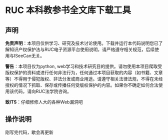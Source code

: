 # RUC 本科教参书全文库下载工具

## 声明

**免责声明**：本项目仅供学习、研究及技术讨论使用。下载并运行本代码说明您已了解知识产权保护法与RUC电子资源平台使用说明，请严格遵守相关规范，后续使用与ISeeCan无关。

**警告**：本项目仅为python, web学习和技术研究目的提供。请勿使用本项目爬取受版权保护的资料或进行任何非法行为，任何通过本项目获取的内容（如书籍、文章等）不得用于侵犯版权、非法分发或商业用途。请遵守相关法律法规，不得在未经授权的情况下抓取、保存或传播任何受版权保护的内容。如果你不确定如何合法使用该代码，请向RUC法学院咨询。

**致ITS**：仔细修修人大的各种Web漏洞吧

## 操作说明

刚写完代码，歇会再更新
